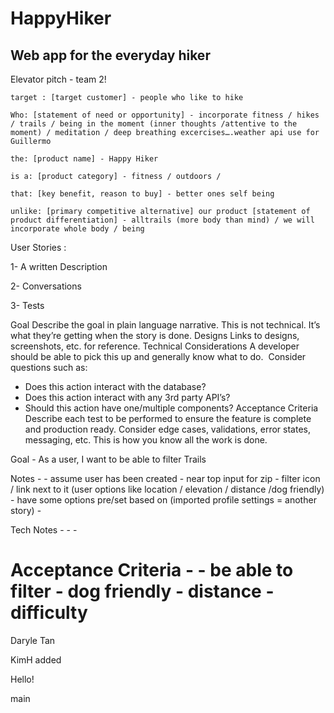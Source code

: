 # HappyHiker

Web app for the everyday hiker
------------------------------
Elevator pitch - team 2!

	target : [target customer] - people who like to hike
	
	Who: [statement of need or opportunity] - incorporate fitness / hikes / trails / being in the moment (inner thoughts /attentive to the moment) / meditation / deep breathing excercises….weather api use for Guillermo

	the: [product name] - Happy Hiker

	is a: [product category] - fitness / outdoors / 

	that: [key benefit, reason to buy] - better ones self being 

	unlike: [primary competitive alternative] our product [statement of product differentiation] - alltrails (more body than mind) / we will incorporate whole body / being 
	


User Stories :

1- A written Description 

2- Conversations 

3- Tests


Goal
Describe the goal in plain language narrative. This is not technical. It’s what they’re getting when the story is done.
Designs
Links to designs, screenshots, etc. for reference.
Technical Considerations
A developer should be able to pick this up and generally know what to do.  Consider questions such as:
* Does this action interact with the database?
* Does this action interact with any 3rd party API’s?
* Should this action have one/multiple components?
Acceptance Criteria
Describe each test to be performed to ensure the feature is complete and production ready. Consider edge cases, validations, error states, messaging, etc. This is how you know all the work is done.



Goal - As a user, I want to be able to filter Trails 
	
Notes -
	- assume user has been created 
	- near top input for zip
	- filter icon / link next to it (user options like location / elevation / distance /dog friendly)
	- have some options pre/set based on (imported profile settings = another story)
	-

Tech Notes -
	-
	- 

Acceptance Criteria -
	- be able to filter 
		- dog friendly
		- distance
		- difficulty
=======


Daryle Tan




KimH added

Hello!




main

